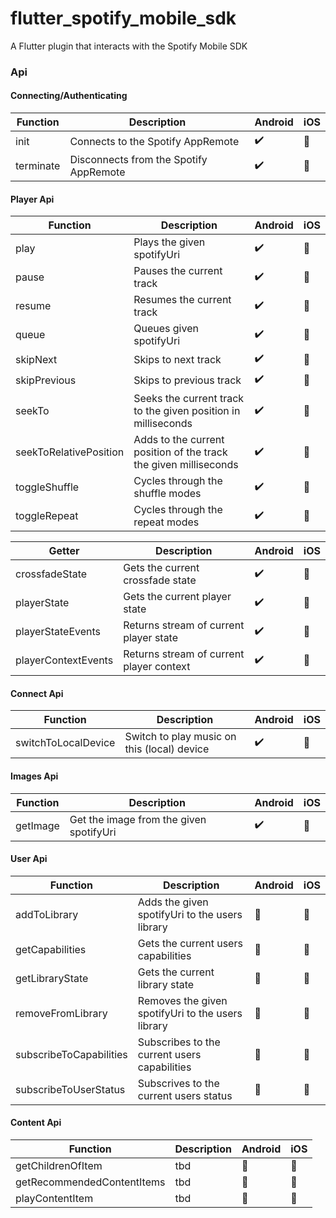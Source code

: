 # flutter_spotify_mobile_sdk

A Flutter plugin that interacts with the Spotify Mobile SDK

### Api

#### Connecting/Authenticating

| Function  | Description                            | Android            | iOS                   |
| --------- | -------------------------------------- | ------------------ | --------------------- |
| init      | Connects to the Spotify AppRemote      | :heavy_check_mark: | :construction_worker: |
| terminate | Disconnects from the Spotify AppRemote | :heavy_check_mark: | :construction_worker: |

#### Player Api

| Function               | Description                                                      | Android            | iOS                   |
| ---------------------- | ---------------------------------------------------------------- | ------------------ | --------------------- |
| play                   | Plays the given spotifyUri                                       | :heavy_check_mark: | :construction_worker: |
| pause                  | Pauses the current track                                         | :heavy_check_mark: | :construction_worker: |
| resume                 | Resumes the current track                                        | :heavy_check_mark: | :construction_worker: |
| queue                  | Queues given spotifyUri                                          | :heavy_check_mark: | :construction_worker: |
| skipNext               | Skips to next track                                              | :heavy_check_mark: | :construction_worker: |
| skipPrevious           | Skips to previous track                                          | :heavy_check_mark: | :construction_worker: |
| seekTo                 | Seeks the current track to the given position in milliseconds    | :heavy_check_mark: | :construction_worker: |
| seekToRelativePosition | Adds to the current position of the track the given milliseconds | :heavy_check_mark: | :construction_worker: |
| toggleShuffle          | Cycles through the shuffle modes                                 | :heavy_check_mark: | :construction_worker: |
| toggleRepeat           | Cycles through the repeat modes                                  | :heavy_check_mark: | :construction_worker: |

| Getter              | Description                              | Android            | iOS                   |
| ------------------- | ---------------------------------------- | ------------------ | --------------------- |
| crossfadeState      | Gets the current crossfade state         | :heavy_check_mark: | :construction_worker: |
| playerState         | Gets the current player state            | :heavy_check_mark: | :construction_worker: |
| playerStateEvents   | Returns stream of current player state   | :heavy_check_mark: | :construction_worker: |
| playerContextEvents | Returns stream of current player context | :heavy_check_mark: | :construction_worker: |

#### Connect Api

| Function            | Description                                 | Android            | iOS                   |
| ------------------- | ------------------------------------------- | ------------------ | --------------------- |
| switchToLocalDevice | Switch to play music on this (local) device | :heavy_check_mark: | :construction_worker: |

#### Images Api

| Function | Description                             | Android            | iOS                   |
| -------- | --------------------------------------- | ------------------ | --------------------- |
| getImage | Get the image from the given spotifyUri | :heavy_check_mark: | :construction_worker: |

#### User Api

| Function                | Description                                       | Android               | iOS                   |
| ----------------------- | ------------------------------------------------- | --------------------- | --------------------- |
| addToLibrary            | Adds the given spotifyUri to the users library    | :construction_worker: | :construction_worker: |
| getCapabilities         | Gets the current users capabilities               | :construction_worker: | :construction_worker: |
| getLibraryState         | Gets the current library state                    | :construction_worker: | :construction_worker: |
| removeFromLibrary       | Removes the given spotifyUri to the users library | :construction_worker: | :construction_worker: |
| subscribeToCapabilities | Subscribes to the current users capabilities      | :construction_worker: | :construction_worker: |
| subscribeToUserStatus   | Subscrives to the current users status            | :construction_worker: | :construction_worker: |

#### Content Api

| Function                   | Description | Android               | iOS                   |
| -------------------------- | ----------- | --------------------- | --------------------- |
| getChildrenOfItem          | tbd         | :construction_worker: | :construction_worker: |
| getRecommendedContentItems | tbd         | :construction_worker: | :construction_worker: |
| playContentItem            | tbd         | :construction_worker: | :construction_worker: |
